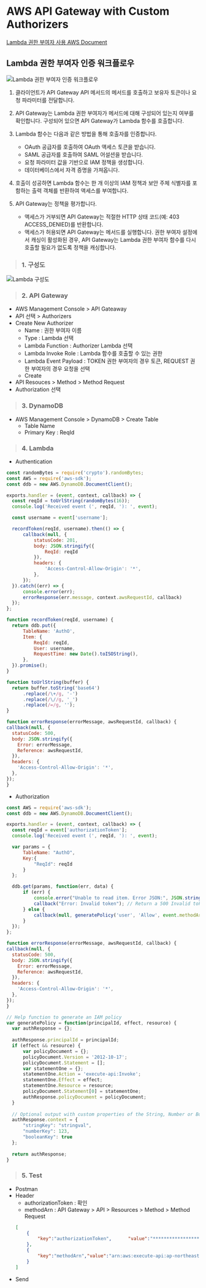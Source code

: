 # AWS API Gateway with Custom Authorizers

[Lambda 권한 부여자 사용 AWS Document](https://docs.aws.amazon.com/ko_kr/apigateway/latest/developerguide/apigateway-use-lambda-authorizer.html)

## Lambda 권한 부여자 인증 워크플로우
![Lambda 권한 부여자 인증 워크플로우](https://docs.aws.amazon.com/ko_kr/apigateway/latest/developerguide/images/custom-auth-workflow.png)

1. 클라이언트가 API Gateway API 메서드의 메서드를 호출하고 보유자 토큰이나 요청 파라미터를 전달합니다.
2. API Gateway는 Lambda 권한 부여자가 메서드에 대해 구성되어 있는지 여부를 확인합니다. 구성되어 있으면 API Gateway가 Lambda 함수를 호출합니다.
3. Lambda 함수는 다음과 같은 방법을 통해 호출자를 인증합니다.
    - OAuth 공급자를 호출하여 OAuth 액세스 토큰을 받습니다.
    - SAML 공급자를 호출하여 SAML 어설션을 받습니다.
    - 요청 파라미터 값을 기반으로 IAM 정책을 생성합니다.
    - 데이터베이스에서 자격 증명을 가져옵니다.

4. 호출이 성공하면 Lambda 함수는 한 개 이상의 IAM 정책과 보안 주체 식별자를 포함하는 출력 객체를 반환하여 액세스를 부여합니다.
5. API Gateway는 정책을 평가합니다.
    - 액세스가 거부되면 API Gateway는 적절한 HTTP 상태 코드(예: 403 ACCESS_DENIED)를 반환합니다.
    - 액세스가 허용되면 API Gateway는 메서드를 실행합니다. 권한 부여자 설정에서 캐싱이 활성화된 경우, API Gateway는 Lambda 권한 부여자 함수를 다시 호출할 필요가 없도록 정책을 캐싱합니다.

> ### 1. 구성도
![Lambda 구성도](images/LambdaCustomAuthR.jpeg)

> ### 2. API Gateway
  - AWS Management Console > API Gateaway
  - API 선택 > Authorizers
  - Create New Authorizer
    - Name : 권한 부여자 이름
    - Type : Lambda 선택
    - Lambda Function : Authorizer Lambda 선택
    - Lambda Invoke Role : Lambda 함수를 호출할 수 있는 권한
    - Lambda Event Payload : TOKEN 권한 부여자의 경우 토큰, REQUEST 권한 부여자의 경우 요청을 선택
    - Create
  - API Resouces > Method > Method Request
  - Authorization 선택

> ### 3. DynamoDB
  - AWS Management Console > DynamoDB > Create Table
    - Table Name 
    - Primary Key : ReqId

> ### 4. Lambda
  - Authentication
  ```js
const randomBytes = require('crypto').randomBytes;
const AWS = require('aws-sdk');
const ddb = new AWS.DynamoDB.DocumentClient();

exports.handler = (event, context, callback) => {
    const reqId = toUrlString(randomBytes(16));
    console.log('Received event (', reqId, '): ', event);

    const username = event['username'];

    recordToken(reqId, username).then(() => {
        callback(null, {
            statusCode: 201,
            body: JSON.stringify({
                ReqId: reqId
            }),
            headers: {
                'Access-Control-Allow-Origin': '*',
            },
        });
    }).catch((err) => {
        console.error(err);
        errorResponse(err.message, context.awsRequestId, callback)
    });
};

function recordToken(reqId, username) {
    return ddb.put({
        TableName: 'AuthO',
        Item: {
            ReqId: reqId,
            User: username,
            RequestTime: new Date().toISOString(),
        },
    }).promise();
}

function toUrlString(buffer) {
    return buffer.toString('base64')
        .replace(/\+/g, '-')
        .replace(/\//g, '_')
        .replace(/=/g, '');
}

function errorResponse(errorMessage, awsRequestId, callback) {
  callback(null, {
    statusCode: 500,
    body: JSON.stringify({
      Error: errorMessage,
      Reference: awsRequestId,
    }),
    headers: {
      'Access-Control-Allow-Origin': '*',
    },
  });
}
  ```
  - Authorization
  ```js
const AWS = require('aws-sdk');
const ddb = new AWS.DynamoDB.DocumentClient();

exports.handler = (event, context, callback) => {
    const reqId = event['authorizationToken'];
    console.log('Received event (', reqId, '): ', event);

    var params = {
        TableName: "AuthO",
        Key:{
            "ReqId": reqId
        }
    };

    ddb.get(params, function(err, data) {
        if (err) {
            console.error("Unable to read item. Error JSON:", JSON.stringify(err, null, 2));
            callback("Error: Invalid token"); // Return a 500 Invalid token response
        } else {
            callback(null, generatePolicy('user', 'Allow', event.methodArn));
        }
    });
};

function errorResponse(errorMessage, awsRequestId, callback) {
  callback(null, {
    statusCode: 500,
    body: JSON.stringify({
      Error: errorMessage,
      Reference: awsRequestId,
    }),
    headers: {
      'Access-Control-Allow-Origin': '*',
    },
  });
}

// Help function to generate an IAM policy
var generatePolicy = function(principalId, effect, resource) {
    var authResponse = {};
    
    authResponse.principalId = principalId;
    if (effect && resource) {
        var policyDocument = {};
        policyDocument.Version = '2012-10-17'; 
        policyDocument.Statement = [];
        var statementOne = {};
        statementOne.Action = 'execute-api:Invoke'; 
        statementOne.Effect = effect;
        statementOne.Resource = resource;
        policyDocument.Statement[0] = statementOne;
        authResponse.policyDocument = policyDocument;
    }
    
    // Optional output with custom properties of the String, Number or Boolean type.
    authResponse.context = {
        "stringKey": "stringval",
        "numberKey": 123,
        "booleanKey": true
    };
    
    return authResponse;
}
  ```
> ### 5. Test
  - Postman
  - Header
    - authorizationToken : 확인
    - methodArn : API Gateway > API > Resources > Method > Method Request
    ```json
    [
        {
            "key":"authorizationToken",      "value":"********************"
        },
        {
            "key":"methodArn","value":"arn:aws:execute-api:ap-northeast-2:............:xxxxxxxxxx/*/GET/"
        }
    ]
    ```
  - Send
